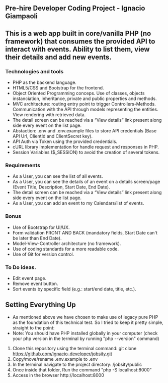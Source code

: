 ## Pre-hire Developer Coding Project - Ignacio Giampaoli
## This is a web app built in core/vanilla PHP (no framework) that consumes the provided API to interact with events. Ability to list them, view their details and add new events. 

### Technologies and tools
- PHP as the backend language.
- HTML5/CSS and Bootstrap for the frontend.
- Object Oriented Programming conceps. Use of classes, objects instanciation, inheritance, private and public properties and methods.
- MVC architecture: routing entry point to trigger Controllers-Methods. Communication with the API through models representing the entities. View rendering with retrieved data.
- The detail screen can be reached via a “View details” link present along side every event on the list page.
- Abstaction: .env and .env.example files to store API credentials (Base API Url, ClientId and ClientSecret key).
- API Auth via Token using the provided credentials.
- cURL library implementation for handle request and responses in PHP.
- Session Variables ($_SESSION) to avoid the creation of several tokens.

### Requirements
- As a User, you can see the list of all events.
- As a User, you can see the details of an event on a details screen/page (Event Title, Description, Start Date, End Date).
- The detail screen can be reached via a “View details” link present along side every event on the list page.
- As a User, you can add an event to my Calendars/list of events.

### Bonus
- Use of Bootstrap for UI/UX.
- Form validation FRONT AND BACK (mandatory fields, Start Date can't be later than End Date).
- Model-View-Controller architecture (no framework).
- Use of coding standards for a more readable code.
- Use of Git for version control.

### To Do ideas.
- Edit event page.
- Remove event button.
- Sort events by specific field (e.g.: start/end date, title, etc.).

## Setting Everything Up
- As mentioned above we have chosen to make use of legacy pure PHP as the foundation of this technical test. So I tried to keep it pretty simple, straight to the point:
- Note: You should have PHP installed globally in your computer (check your php version in the terminal by running "php --version" command)
1. Clone this repository using the terminal command: git clone https://github.com/ignacio-developer/jobsity.git
2. Copy/move/rename .env.example to .env
3. In the terminal navigate to the project directory: /jobsity/public
4. Once inside that folder, Run the command "php -S localhost:8000"
5. Access in the browser http://localhost:8000
